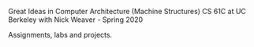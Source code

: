 Great Ideas in Computer Architecture (Machine Structures)
CS 61C at UC Berkeley with Nick Weaver - Spring 2020

Assignments, labs and projects.
